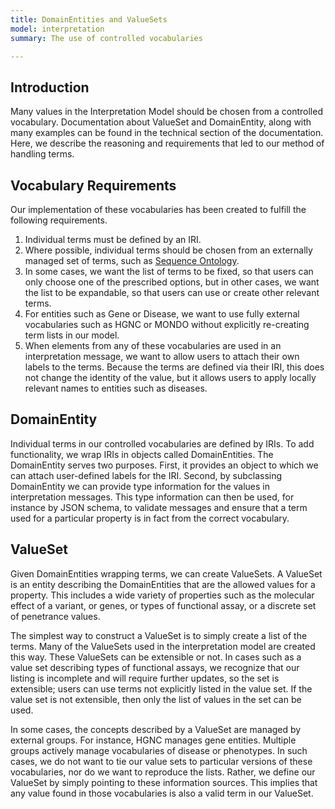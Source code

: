 ```yaml
---
title: DomainEntities and ValueSets
model: interpretation
summary: The use of controlled vocabularies

---
```


Introduction
------------

Many values in the Interpretation Model should be chosen from a controlled vocabulary.   Documentation about ValueSet and DomainEntity, along with many examples can be found in the technical section of the documentation.  Here, we describe the reasoning and requirements that led to our method of handling terms.

Vocabulary Requirements
-----------------------

Our implementation of these vocabularies has been created to fulfill the following requirements.

1. Individual terms must be defined by an IRI.
2. Where possible, individual terms should be chosen from an externally managed set of terms, such as [Sequence Ontology](http://www.sequenceontology.org/).
3. In some cases, we want the list of terms to be fixed, so that users can only choose one of the prescribed options, but in other cases, we want the list to be expandable, so that users can use or create other relevant terms.
4. For entities such as Gene or Disease, we want to use fully external vocabularies such as HGNC or MONDO without explicitly re-creating term lists in our model.
5. When elements from any of these vocabularies are used in an interpretation message, we want to allow users to attach their own labels to the terms.  Because the terms are defined via their IRI, this does not change the identity of the value, but it allows users to apply locally relevant names to entities such as diseases.


DomainEntity
------------

Individual terms in our controlled vocabularies are defined by IRIs.  To add functionality, we wrap IRIs in objects called DomainEntities.   The DomainEntity serves two purposes.  First, it provides an object to which we can attach user-defined labels for the IRI.  Second, by subclassing DomainEntity we can provide type information for the values in interpretation messages.  This type information can then be used, for instance by JSON schema, to validate messages and ensure that a term used for a particular property is in fact from the correct vocabulary.

ValueSet
--------

Given DomainEntities wrapping terms, we can create ValueSets.   A ValueSet is an entity describing the DomainEntities that are the allowed values for a property. This includes a wide variety of properties such as the molecular effect of a variant, or genes, or types of functional assay, or a discrete set of penetrance values.

The simplest way to construct a ValueSet is to simply create a list of the terms.   Many of the ValueSets used in the interpretation model are created this way.  These ValueSets can be extensible or not. In cases such as a value set describing types of functional assays, we recognize that our listing is incomplete and will require further updates, so the set is extensible; users can use terms not explicitly listed in the value set.  If the value set is not extensible, then only the list of values in the set can be used.

In some cases, the concepts described by a ValueSet are managed by external groups.  For instance, HGNC manages gene entities.  Multiple groups actively manage vocabularies of disease or phenotypes.  In such cases, we do not want to tie our value sets to particular versions of these vocabularies, nor do we want to reproduce the lists.  Rather, we define our ValueSet by simply pointing to these information sources.  This implies that any value found in those vocabularies is also a valid term in our ValueSet.

